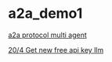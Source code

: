 # a2a_demo1

[a2a protocol multi agent ](https://github.com/google/a2a)

[20/4 Get new free api key llm](https://aistudio.google.com/prompts/new_chat)
